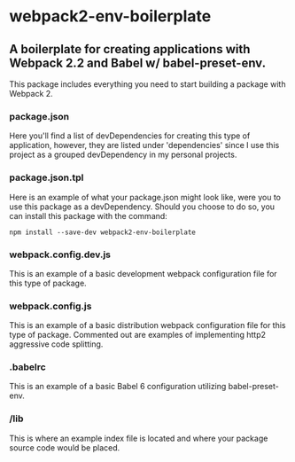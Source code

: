 # webpack2-env-boilerplate
## A boilerplate for creating applications with Webpack 2.2 and Babel w/ babel-preset-env.

This package includes everything you need to start building a package with
Webpack 2.


### package.json
Here you'll find a list of devDependencies for creating this type of
application, however, they are listed under 'dependencies' since I use this
project as a grouped devDependency in my personal projects.


### package.json.tpl
Here is an example of what your package.json might look like, were you to
use this package as a devDependency. Should you choose to do so, you can
install this package with the command:

`npm install --save-dev webpack2-env-boilerplate`


### webpack.config.dev.js
This is an example of a basic development webpack configuration file for this
type of package.


### webpack.config.js
This is an example of a basic distribution webpack configuration file for this
type of package. Commented out are examples of implementing http2
aggressive code splitting.


### .babelrc
This is an example of a basic Babel 6 configuration utilizing babel-preset-env.


### /lib
This is where an example index file is located and where your package source
code would be placed.
